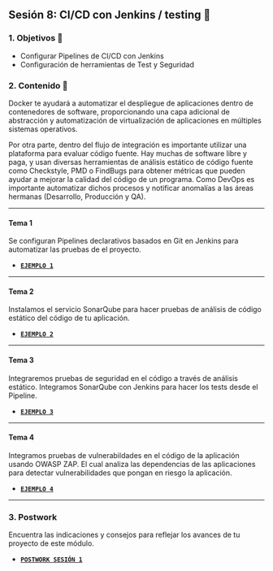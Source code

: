 ## Sesión 8: CI/CD con Jenkins / testing 🤖

### 1. Objetivos :dart: 

- Configurar Pipelines de CI/CD con Jenkins
- Configuración de herramientas de Test y Seguridad

### 2. Contenido :blue_book:

Docker te ayudará a automatizar el despliegue de aplicaciones dentro de contenedores de software, proporcionando una capa adicional de abstracción y automatización de virtualización de aplicaciones en múltiples sistemas operativos. 

Por otra parte, dentro del flujo de integración es importante utilizar una plataforma para evaluar código fuente. Hay muchas de software libre y paga, y usan diversas herramientas de análisis estático de código fuente como Checkstyle, PMD o FindBugs para obtener métricas que pueden ayudar a mejorar la calidad del código de un programa. Como DevOps es importante automatizar dichos procesos y notificar anomalías a las áreas hermanas (Desarrollo, Producción y QA).

---

#### Tema 1

Se configuran Pipelines declarativos basados en Git en Jenkins para automatizar las pruebas de el proyecto.

- [**`EJEMPLO 1`**](./Ejemplo-01)

---

#### Tema 2

Instalamos el servicio SonarQube para hacer pruebas de análisis de código estático del código de tu aplicación.

- [**`EJEMPLO 2`**](./Ejemplo-02)

---

#### Tema 3

Integraremos pruebas de seguridad en el código a través de análisis estático. Integramos SonarQube con Jenkins para hacer los tests desde el Pipeline.

- [**`EJEMPLO 3`**](./Ejemplo-03)

---

#### Tema 4

Integramos pruebas de vulnerabildades en el código de la aplicación usando OWASP ZAP. El cual analiza las dependencias de las aplicaciones
para detectar vulnerabilidades que pongan en riesgo la aplicación.

- [**`EJEMPLO 4`**](./Ejemplo-04)

---

### 3. Postwork

Encuentra las indicaciones y consejos para reflejar los avances de tu proyecto de este módulo.

- [**`POSTWORK SESIÓN 1`**](./Postwork/)